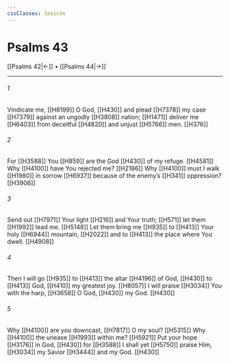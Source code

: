 ```yaml
---
cssClasses: lexicon
---
```


# Psalms 43

[[Psalms 42|←]] • [[Psalms 44|→]]

---

###### 1
Vindicate me, [[H8199]] O God, [[H430]] and plead [[H7378]] my case [[H7379]] against an ungodly [[H3808]] nation; [[H1471]] deliver me [[H6403]] from deceitful [[H4820]] and unjust [[H5766]] men. [[H376]]

###### 2
For [[H3588]] You [[H859]] are the God [[H430]] of my refuge. [[H4581]] Why [[H4100]] have You rejected me? [[H2186]] Why [[H4100]] must I walk [[H1980]] in sorrow [[H6937]] because of the enemy’s [[H341]] oppression? [[H3906]]

###### 3
Send out [[H7971]] Your light [[H216]] and Your truth; [[H571]] let them [[H1992]] lead me. [[H5148]] Let them bring me [[H935]] to [[H413]] Your holy [[H6944]] mountain, [[H2022]] and to [[H413]] the place where You dwell. [[H4908]]

###### 4
Then I will go [[H935]] to [[H413]] the altar [[H4196]] of God, [[H430]] to [[H413]] God, [[H410]] my greatest joy. [[H8057]] I will praise [[H3034]] You with the harp, [[H3658]] O God, [[H430]] my God. [[H430]]

###### 5
Why [[H4100]] are you downcast, [[H7817]] O my soul? [[H5315]] Why [[H4100]] the unease [[H1993]] within me? [[H5921]] Put your hope [[H3176]] in God, [[H430]] for [[H3588]] I shall yet [[H5750]] praise Him, [[H3034]] my Savior [[H3444]] and my God. [[H430]]

